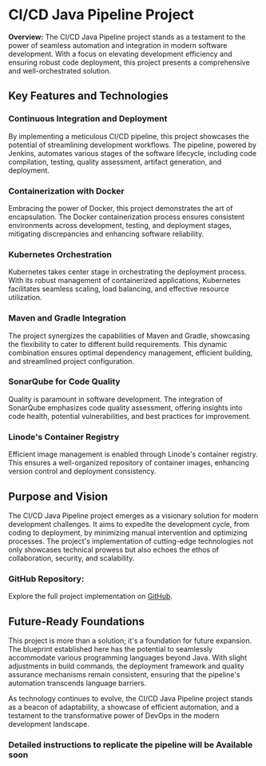 # CI/CD Java Pipeline Project

**Overview:**
The CI/CD Java Pipeline project stands as a testament to the power of seamless automation and integration in modern software development. With a focus on elevating development efficiency and ensuring robust code deployment, this project presents a comprehensive and well-orchestrated solution.

## Key Features and Technologies

### Continuous Integration and Deployment
By implementing a meticulous CI/CD pipeline, this project showcases the potential of streamlining development workflows. The pipeline, powered by Jenkins, automates various stages of the software lifecycle, including code compilation, testing, quality assessment, artifact generation, and deployment.

### Containerization with Docker
Embracing the power of Docker, this project demonstrates the art of encapsulation. The Docker containerization process ensures consistent environments across development, testing, and deployment stages, mitigating discrepancies and enhancing software reliability.

### Kubernetes Orchestration
Kubernetes takes center stage in orchestrating the deployment process. With its robust management of containerized applications, Kubernetes facilitates seamless scaling, load balancing, and effective resource utilization.

### Maven and Gradle Integration
The project synergizes the capabilities of Maven and Gradle, showcasing the flexibility to cater to different build requirements. This dynamic combination ensures optimal dependency management, efficient building, and streamlined project configuration.

### SonarQube for Code Quality
Quality is paramount in software development. The integration of SonarQube emphasizes code quality assessment, offering insights into code health, potential vulnerabilities, and best practices for improvement.

### Linode's Container Registry
Efficient image management is enabled through Linode's container registry. This ensures a well-organized repository of container images, enhancing version control and deployment consistency.

## Purpose and Vision

The CI/CD Java Pipeline project emerges as a visionary solution for modern development challenges. It aims to expedite the development cycle, from coding to deployment, by minimizing manual intervention and optimizing processes. The project's implementation of cutting-edge technologies not only showcases technical prowess but also echoes the ethos of collaboration, security, and scalability.

### GitHub Repository:
Explore the full project implementation on [GitHub](https://github.com/Sakthe-Balan/codeflow-java-Pipeline-).

## Future-Ready Foundations

This project is more than a solution; it's a foundation for future expansion. The blueprint established here has the potential to seamlessly accommodate various programming languages beyond Java. With slight adjustments in build commands, the deployment framework and quality assurance mechanisms remain consistent, ensuring that the pipeline's automation transcends language barriers.

As technology continues to evolve, the CI/CD Java Pipeline project stands as a beacon of adaptability, a showcase of efficient automation, and a testament to the transformative power of DevOps in the modern development landscape.

### Detailed instructions to replicate the pipeline will be Available soon

